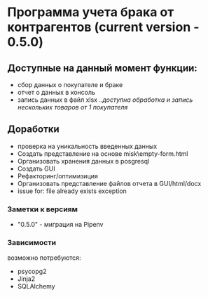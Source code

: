 # Программа учета брака от контрагентов (current version - 0.5.0)

## Доступные на данный момент функции:
* сбор данных о покупателе и браке
* отчет о данных в консоль
* запись данных в файл xlsx
..*доступна обработка и запись нескольких товаров от 1 покупателя*

## Доработки
- проверка на уникальность введенных данных
- Создать представление на основе misk\empty-form.html
- Организовать хранения данных в posgresql
- Создать GUI
- Рефакторинг/оптимизиция
- Организовать представление файлов отчета в GUI/html/docx
- issue for: file already exists exception

### Заметки к версиям
- "0.5.0" - миграция на Pipenv


### Зависимости
возможно потребуются:
- psycopg2
- Jinja2
- SQLAlchemy